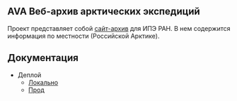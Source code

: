 ## AVA Веб-архив арктических экспедиций

Проект представляет собой [сайт-архив](https://avarus.space/) для ИПЭ РАН. В нем содержится информация по местности (Российской Арктике).

## Документация

* Деплой
    * [Локально](docs/deploy/local.md)
    * [Прод](docs/deploy/production.md)
